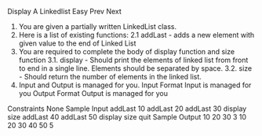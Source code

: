 
Display A Linkedlist
Easy  Prev   Next
1. You are given a partially written LinkedList class.
2. Here is a list of existing functions:
   2.1 addLast - adds a new element with given value to the end of Linked List
3. You are required to complete the body of display function and size function
   3.1. display - Should print the elements of linked list from front to end in a single line. Elements should be separated by space.
   3.2. size - Should return the number of elements in the linked list.
4. Input and Output is managed for you.
Input Format
Input is managed for you
Output Format
Output is managed for you

Constraints
None
Sample Input
addLast 10
addLast 20
addLast 30
display
size
addLast 40
addLast 50
display
size
quit
Sample Output
10 20 30 
3
10 20 30 40 50 
5

